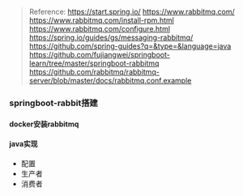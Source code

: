 >Reference:
>https://start.spring.io/
>https://www.rabbitmq.com/
>https://www.rabbitmq.com/install-rpm.html
>https://www.rabbitmq.com/configure.html
>https://spring.io/guides/gs/messaging-rabbitmq/
>https://github.com/spring-guides?q=&type=&language=java
>https://github.com/fujiangwei/springboot-learn/tree/master/springboot-rabbitmq
>https://github.com/rabbitmq/rabbitmq-server/blob/master/docs/rabbitmq.conf.example
### springboot-rabbit搭建
 #### docker安装rabbitmq
 #### java实现
 - 配置
 - 生产者
 - 消费者

